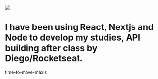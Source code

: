 <img src="https://img.shields.io/static/v1?label=Blog&message=Rocketseat&color=7159c1&style=for-the-badge&logo=ghost"/>

# I have been using React, Nextjs and Node to develop my studies, API building after class by Diego/Rocketseat. 
time-to-move-maxis
